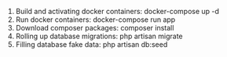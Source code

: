 1. Build and activating docker containers: docker-compose up -d
2. Run docker containers: docker-compose run app
3. Download composer packages: composer install
4. Rolling up database migrations: php artisan migrate
5. Filling database fake data: php artisan db:seed


